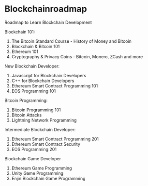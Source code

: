 # Blockchainroadmap
Roadmap to Learn Blockchain Development 

Blockchain 101:
1. The Bitcoin Standard Course - History of Money and Bitcoin
2. Blockchain & Bitcoin 101
3. Ethereum 101
4. Cryptography & Privacy Coins - Bitcoin, Monero, ZCash and more

New Blockchain Developer:
1. Javascript for Blockchain Developers
2. C++ for Blockchain Developers
3. Ethereum Smart Contract Programming 101
4. EOS Programming 101

Bitcoin Programming:
1. Bitcoin Programming 101
2. Bitcoin Attacks
3. Lightning Network Programming

Intermediate Blockchain Developer:
1. Ethereum Smart Contract Programming 201
2. Ethereum Smart Contract Security
3. EOS Programming 201

Blockchain Game Developer
1. Ethereum Game Programming
2. Unity Game Programming
3. Enjin Blockchain Game Programming
